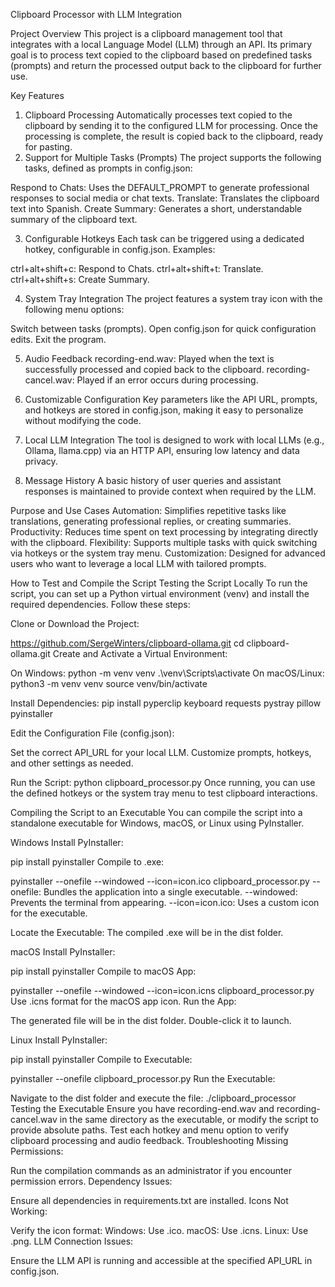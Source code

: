Clipboard Processor with LLM Integration

Project Overview
This project is a clipboard management tool that integrates with a local Language Model (LLM) through an API. Its primary goal is to process text copied to the clipboard based on predefined tasks (prompts) and return the processed output back to the clipboard for further use.

Key Features
1. Clipboard Processing
Automatically processes text copied to the clipboard by sending it to the configured LLM for processing.
Once the processing is complete, the result is copied back to the clipboard, ready for pasting.
2. Support for Multiple Tasks (Prompts)
The project supports the following tasks, defined as prompts in config.json:

Respond to Chats: Uses the DEFAULT_PROMPT to generate professional responses to social media or chat texts.
Translate: Translates the clipboard text into Spanish.
Create Summary: Generates a short, understandable summary of the clipboard text.

3. Configurable Hotkeys
Each task can be triggered using a dedicated hotkey, configurable in config.json. Examples:

ctrl+alt+shift+c: Respond to Chats.
ctrl+alt+shift+t: Translate.
ctrl+alt+shift+s: Create Summary.

4. System Tray Integration
The project features a system tray icon with the following menu options:

Switch between tasks (prompts).
Open config.json for quick configuration edits.
Exit the program.

5. Audio Feedback
recording-end.wav: Played when the text is successfully processed and copied back to the clipboard.
recording-cancel.wav: Played if an error occurs during processing.

6. Customizable Configuration
Key parameters like the API URL, prompts, and hotkeys are stored in config.json, making it easy to personalize without modifying the code.

7. Local LLM Integration
The tool is designed to work with local LLMs (e.g., Ollama, llama.cpp) via an HTTP API, ensuring low latency and data privacy.

8. Message History
A basic history of user queries and assistant responses is maintained to provide context when required by the LLM.

Purpose and Use Cases
Automation: Simplifies repetitive tasks like translations, generating professional replies, or creating summaries.
Productivity: Reduces time spent on text processing by integrating directly with the clipboard.
Flexibility: Supports multiple tasks with quick switching via hotkeys or the system tray menu.
Customization: Designed for advanced users who want to leverage a local LLM with tailored prompts.

How to Test and Compile the Script
Testing the Script Locally
To run the script, you can set up a Python virtual environment (venv) and install the required dependencies. Follow these steps:

Clone or Download the Project:

https://github.com/SergeWinters/clipboard-ollama.git
cd clipboard-ollama.git
Create and Activate a Virtual Environment:

On Windows:
python -m venv venv
.\venv\Scripts\activate
On macOS/Linux:
python3 -m venv venv
source venv/bin/activate

Install Dependencies:
pip install pyperclip keyboard requests pystray pillow pyinstaller

Edit the Configuration File (config.json):

Set the correct API_URL for your local LLM.
Customize prompts, hotkeys, and other settings as needed.

Run the Script:
python clipboard_processor.py
Once running, you can use the defined hotkeys or the system tray menu to test clipboard interactions.

Compiling the Script to an Executable
You can compile the script into a standalone executable for Windows, macOS, or Linux using PyInstaller.

Windows
Install PyInstaller:

pip install pyinstaller
Compile to .exe:

pyinstaller --onefile --windowed --icon=icon.ico clipboard_processor.py
--onefile: Bundles the application into a single executable.
--windowed: Prevents the terminal from appearing.
--icon=icon.ico: Uses a custom icon for the executable.

Locate the Executable:
The compiled .exe will be in the dist folder.

macOS
Install PyInstaller:

pip install pyinstaller
Compile to macOS App:

pyinstaller --onefile --windowed --icon=icon.icns clipboard_processor.py
Use .icns format for the macOS app icon.
Run the App:

The generated file will be in the dist folder. Double-click it to launch.

Linux
Install PyInstaller:

pip install pyinstaller
Compile to Executable:

pyinstaller --onefile clipboard_processor.py
Run the Executable:

Navigate to the dist folder and execute the file:
./clipboard_processor
Testing the Executable
Ensure you have recording-end.wav and recording-cancel.wav in the same directory as the executable, or modify the script to provide absolute paths.
Test each hotkey and menu option to verify clipboard processing and audio feedback.
Troubleshooting
Missing Permissions:

Run the compilation commands as an administrator if you encounter permission errors.
Dependency Issues:

Ensure all dependencies in requirements.txt are installed.
Icons Not Working:

Verify the icon format:
Windows: Use .ico.
macOS: Use .icns.
Linux: Use .png.
LLM Connection Issues:

Ensure the LLM API is running and accessible at the specified API_URL in config.json.
